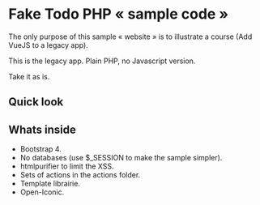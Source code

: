 # Fake Todo PHP « sample code »

The only purpose of this sample « website » is to illustrate a course (Add VueJS to a legacy app).

This is the legacy app. Plain PHP, no Javascript version.

Take it as is.

## Quick look

[](sample.png)

## Whats inside

- Bootstrap 4.
- No databases (use $_SESSION to make the sample simpler).
- htmlpurifier to limit the XSS.
- Sets of actions in the actions folder.
- Template librairie.
- Open-Iconic.
